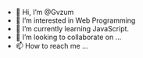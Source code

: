 - 👋 Hi, I’m @Gvzum
- 👀 I’m interested in Web Programming
- 🌱 I’m currently learning JavaScript.
- 💞️ I’m looking to collaborate on ...
- 📫 How to reach me ...

<!---
Gvzum/Gvzum is a ✨ special ✨ repository because its `README.md` (this file) appears on your GitHub profile.
You can click the Preview link to take a look at your changes.
--->
